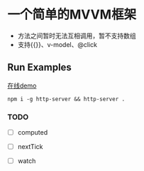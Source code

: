 ﻿# 一个简单的MVVM框架
- 方法之间暂时无法互相调用，暂不支持数组
- 支持{{}}、v-model、@click

## Run Examples
[在线demo](https://walkjs.github.io/MVVM/)

```
npm i -g http-server && http-server .
```

### TODO
- [ ] computed
- [ ] nextTick
- [ ] watch

